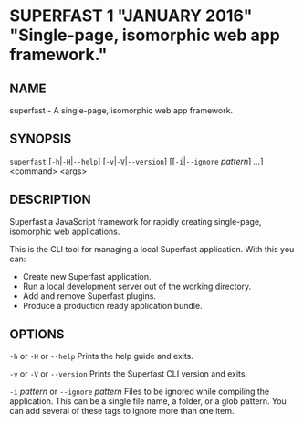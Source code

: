 # SUPERFAST 1 "JANUARY 2016" "Single-page, isomorphic web app framework."

## NAME

superfast - A single-page, isomorphic web app framework.

## SYNOPSIS

`superfast` \[`-h`|`-H`|`--help`\] \[`-v`|`-V`|`--version`\]
          \[\[`-i`|`--ignore` *pattern*\] *...*\]
          \<command\> \<args\>

## DESCRIPTION

Superfast a JavaScript framework for rapidly creating single-page, isomorphic web applications.

This is the CLI tool for managing a local Superfast application. With this you can:

- Create new Superfast application.
- Run a local development server out of the working directory.
- Add and remove Superfast plugins.
- Produce a production ready application bundle.

## OPTIONS

`-h` or `-H` or `--help`
  Prints the help guide and exits.

`-v` or `-V` or `--version`
  Prints the Superfast CLI version and exits.

`-i` *pattern* or `--ignore` *pattern*
  Files to be ignored while compiling the application. This can be a single file name, a folder, or a glob pattern. You can add several of these tags to ignore more than one item.
